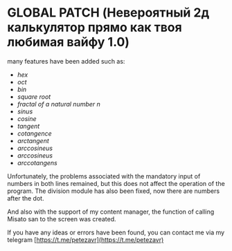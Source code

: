 # GLOBAL PATCH (Невероятный 2д калькулятор прямо как твоя любимая вайфу 1.0)

many features have been added such as:

- *hex*
- *oct*
- *bin*
- *square root*
- *fractal of a natural number n*
- *sinus*
- *cosine*
- *tangent*
- *cotangence*
- *arctangent*
- *arccosineus*
- *arccosineus*
- *arccotangens*

Unfortunately, the problems associated with the mandatory input of numbers in both lines remained, but this does not affect the operation of the program.
The division module has also been fixed, now there are numbers after the dot.

And also with the support of my content manager, the function of calling Misato san to the screen was created.

If you have any ideas or errors have been found, you can contact me via my telegram [https://t.me/petezavr](https://t.me/petezavr)
